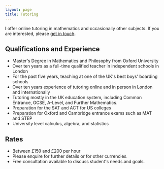 ```yaml
---
layout: page
title: Tutoring
---
```

I offer online tutoring in mathematics and occasionally other subjects. If you are interested, please [get in touch](mailto:peter@davisonreiber.com).

## Qualifications and Experience
- Master's Degree in Mathematics and Philosophy from Oxford University
- Over ten years as a full-time qualified teacher in independent schools in London
- For the past five years, teaching at one of the UK's best boys' boarding schools
- Over ten years experience of tutoring online and in person in London and internationally
- Tutoring mostly in the UK education system, including Common Entrance, GCSE, A-Level, and Further Mathematics.
- Preparation for the SAT and ACT for US colleges
- Preparation for Oxford and Cambridge entrance exams such as MAT and STEP
- University level calculus, algebra, and statistics

## Rates
- Between £150 and £200 per hour
- Please enquire for further details or for other currencies.
- Free consultation available to discuss student's needs and goals.